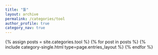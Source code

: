 ```yaml
---
title: "툴"
layout: archive
permalink: /categories/tool
author_profile: true
category_nav: true
---
```

{% assign posts = site.categories.tool %}
{% for post in posts %} {% include category-single.html type=page.entries_layout %} {% endfor %}